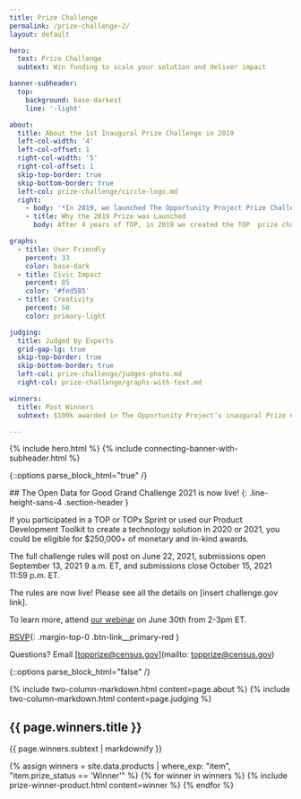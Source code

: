 ```yaml
---
title: Prize Challenge
permalink: /prize-challenge-2/
layout: default

hero:
  text: Prize Challenge
  subtext: Win funding to scale your solution and deliver impact

banner-subheader:
  top:
    background: base-darkest
    line: '-light'

about:
  title: About the 1st Inaugural Prize Challenge in 2019
  left-col-width: '4'
  left-col-offset: 1
  right-col-width: '5'
  right-col-offset: 1
  skip-top-border: true
  skip-bottom-border: true
  left-col: prize-challenge/circle-logo.md
  right:
    - body: '*In 2019, we launched The Opportunity Project Prize Challenge, the Census Bureau’s first ever prize competition, which awarded $100,000 in funding across 5 teams.*'
    - title: Why the 2019 Prize was Launched
      body: After 4 years of TOP, in 2019 we created the TOP  prize challenge to help address the challenges technologists face in deploying and sustaining civic tech products.  The prize challenge aimed to support technologists in getting their solutions into the hands of communities around the country.

graphs:
  - title: User Friendly
    percent: 33
    color: base-dark
  - title: Civic Impact
    percent: 85
    color: '#fed585'
  - title: Creativity
    percent: 50
    color: primary-light

judging:
  title: Judged by Experts
  grid-gap-lg: true
  skip-top-border: true
  skip-bottom-border: true
  left-col: prize-challenge/judges-photo.md
  right-col: prize-challenge/graphs-with-text.md

winners:
  title: Past Winners
  subtext: $100k awarded in The Opportunity Project’s inaugural Prize Challenge. See [challenge.gov](https://www.challenge.gov/challenge/opportunity-project-prize/) for challenge details.

---
```


{% include hero.html %}
{% include connecting-banner-with-subheader.html %}

{::options parse_block_html="true" /}
<section class="grid-section margin-bottom-6">
## The Open Data for Good Grand Challenge 2021 is now live!
{: .line-height-sans-4 .section-header }

If you participated in a TOP or TOPx Sprint or used our Product Development Toolkit to create a technology solution in 2020 or 2021, you could be eligible for $250,000+ of monetary and in-kind awards.

The full challenge rules will post on June 22, 2021, submissions open September 13, 2021 9 a.m. ET, and submissions close October 15, 2021 11:59 p.m. ET.

The rules are now live! Please see all the details on [insert challenge.gov link].

To learn more, attend [our webinar](http://bit.ly/ODFGGCWebinar1) on June 30th from 2-3pm ET.

[RSVP](http://bit.ly/ODFGGCWebinar1){: .margin-top-0 .btn-link__primary-red }

Questions? Email [topprize@census.gov](mailto: topprize@census.gov)
</section>
{::options parse_block_html="false" /}

{% include two-column-markdown.html content=page.about %}
{% include two-column-markdown.html content=page.judging %}

<div class="text-center margin-bottom-6">
  <h2 class="text-base-darkest margin-bottom-0">{{ page.winners.title }}</h2>
  <div class="maxw-tablet margin-x-auto">
    {{ page.winners.subtext | markdownify }}
  </div>
</div>

{% assign winners = site.data.products | where_exp: "item", "item.prize_status == 'Winner'" %}
{% for winner in winners %}
  {% include prize-winner-product.html content=winner %}
{% endfor %}